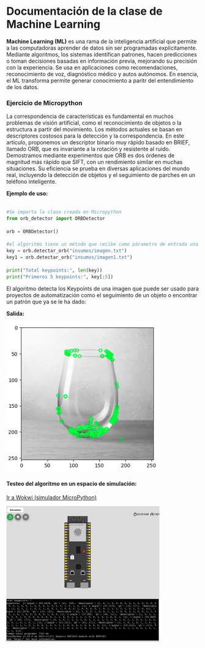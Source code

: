 # Documentación de la clase de Machine Learning

**Machine Learning (ML)** es una rama de la inteligencia artificial que permite a las computadoras aprender de datos sin ser programadas explícitamente. Mediante algoritmos, los sistemas identifican patrones, hacen predicciones o toman decisiones basadas en información previa, mejorando su precisión con la experiencia. Se usa en aplicaciones como recomendaciones, reconocimiento de voz, diagnóstico médico y autos autónomos. En esencia, el ML transforma permite generar conocimiento a paritr del entendimiento de los datos.

### Ejercicio de Micropython <a name="micro"></a>

La correspondencia de características es fundamental en muchos problemas de visión artificial, como el reconocimiento de objetos o la estructura a partir del movimiento. Los métodos actuales se basan en descriptores costosos para la detección y la correspondencia. En este artículo, proponemos un descriptor binario muy rápido basado en BRIEF, llamado ORB, que es invariante a la rotación y resistente al ruido. Demostramos mediante experimentos que ORB es dos órdenes de magnitud más rápido que SIFT, con un rendimiento similar en muchas situaciones. Su eficiencia se prueba en diversas aplicaciones del mundo real, incluyendo la detección de objetos y el seguimiento de parches en un teléfono inteligente.

**Ejemplo de uso:**

```python

#Se importa la clase creada en Micropython
from orb_detector import ORBDetector

orb = ORBDetector()

#el algoritmo tiene un método que recibe como párametro de entrada una imagen almacenada como array en un archivo .txt
key = orb.detectar_orb("insumos/imagen.txt")
key1 = orb.detectar_orb("insumos/imagen1.txt")

print("Total keypoints:", len(key))
print("Primeros 5 keypoints:", key[:5])
```

El algoritmo detecta los Keypoints de una imagen que puede ser usado para proyectos de automatización como el seguimiento de un objeto o encontrar un patrón que ya se le ha dado:

**Salida:**

<img src="keypoints-out.png" alt="alt text" width="400"/>

#### Testeo del algoritmo en un espacio de simulación:

[Ir a Wokwi (simulador MicroPython)](https://wokwi.com/projects/432405849571279873)

<img src="wowki-test.png" alt="alt text" width="400"/>
